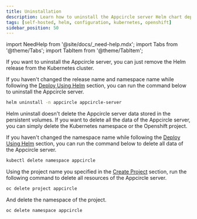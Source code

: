 ```yaml
---
title: Uninstallation
description: Learn how to uninstall the Appcircle server Helm chart deployment
tags: [self-hosted, helm, configuration, kubernetes, openshift]
sidebar_position: 50
---
```


import NeedHelp from '@site/docs/\_need-help.mdx';
import Tabs from '@theme/Tabs';
import TabItem from '@theme/TabItem';

If you want to uninstall the Appcircle server, you can just remove the Helm release from the Kubernetes cluster.

If you haven't changed the release name and namespace name while following the [Deploy Using Helm](/self-hosted-appcircle/install-server/helm-chart/installation/kubernetes#4-install-the-appcircle-server) section, you can run the command below to uninstall the Appcircle server.

```bash
helm uninstall -n appcircle appcircle-server
```

Helm uninstall doesn't delete the Appcircle server data stored in the persistent volumes. If you want to delete all the data of the Appcircle server, you can simply delete the Kubernetes namespace or the Openshift project.

<Tabs>
  <TabItem value="kubernetes" label="Kubernetes">

If you haven't changed the namespace name while following the [Deploy Using Helm](/self-hosted-appcircle/install-server/helm-chart/installation/kubernetes#4-install-the-appcircle-server) section, you can run the command below to delete all data of the Appcircle server.

```bash
kubectl delete namespace appcircle
```

  </TabItem>

  <TabItem value="openshift" label="OpenShift">

Using the project name you specified in the [Create Project](/self-hosted-appcircle/install-server/helm-chart/installation/openshift#3-create-project) section, run the following command to delete all resources of the Appcircle server.

```bash
oc delete project appcircle
```

And delete the namespace of the project.

```bash
oc delete namespace appcircle
```

  </TabItem>
</Tabs>

<NeedHelp />
